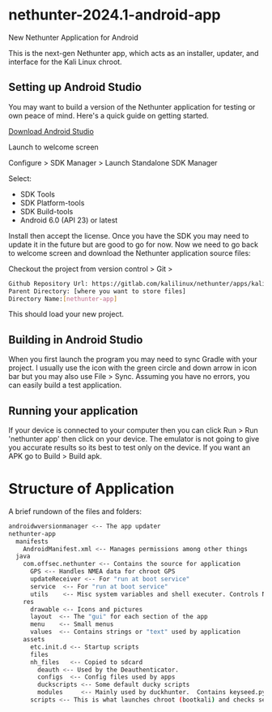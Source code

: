 # nethunter-2024.1-android-app
New Nethunter Application for Android

This is the next-gen Nethunter app, which acts as an installer, updater,
and interface for the Kali Linux chroot.

## Setting up Android Studio

You may want to build a version of the Nethunter application for testing or own peace of mind.  Here's a quick guide on getting started.

[Download Android Studio](http://developer.android.com/sdk/index.html)

Launch to welcome screen

Configure > SDK Manager > Launch Standalone SDK Manager

Select:
* SDK Tools
* SDK Platform-tools
* SDK Build-tools
* Android 6.0 (API 23) or latest

Install then accept the license.  Once you have the SDK you may need to update it in the future but are good to go for now.  Now we need to go back to welcome screen and download the Nethunter application source files:

Checkout the project from version control > Git >
```bash
Github Repository Url: https://gitlab.com/kalilinux/nethunter/apps/kali-nethunter-app.git
Parent Directory: [where you want to store files]
Directory Name:[nethunter-app]
```

This should load your new project.

## Building in Android Studio

When you first launch the program you may need to sync Gradle with your project.  I usually use the icon with the green circle and down arrow in icon bar but you may also use File > Sync.  Assuming you have no errors, you can easily build a test application.

## Running your application

If your device is connected to your computer then you can click Run > Run 'nethunter app' then click on your device.  The emulator is not going to give you accurate results so its best to test only on the device.  If you want an APK go to Build > Build apk.


# Structure of Application

A brief rundown of the files and folders:
```bash
androidwversionmanager <-- The app updater
nethunter-app
  manifests
    AndroidManifest.xml <-- Manages permissions among other things
  java
    com.offsec.nethunter <-- Contains the source for application
      GPS <-- Handles NMEA data for chroot GPS
      updateReceiver <-- For "run at boot service"
      service  <-- For "run at boot service"
      utils    <-- Misc system variables and shell executer. Controls Nethunter paths also
    res
      drawable <-- Icons and pictures
      layout  <-- The "gui" for each section of the app
      menu    <-- Small menus
      values  <-- Contains strings or "text" used by application
    assets
      etc.init.d <-- Startup scripts
      files
      nh_files   <-- Copied to sdcard
        deauth <-- Used by the Deauthenticator.
        configs  <-- Config files used by apps
        duckscripts <-- Some default ducky scripts
        modules     <-- Mainly used by duckhunter.  Contains keyseed.py which does all the HID work.
      scripts <-- This is what launches chroot (bootkali) and checks services
```
